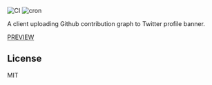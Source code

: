 ![CI](https://github.com/x86chi/twitter-github-contribution-graph/workflows/CI/badge.svg)
![cron](https://github.com/x86chi/twitter-github-contribution-graph/workflows/cron/badge.svg)

A client uploading Github contribution graph to Twitter profile banner.

[PREVIEW](https://twitter.com/x86chi)

## License

MIT

